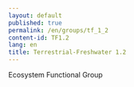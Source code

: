 ```yaml
---
layout: default
published: true
permalink: /en/groups/tf_1_2
content-id: TF1.2
lang: en
title: Terrestrial-Freshwater 1.2
---
```


Ecosystem Functional Group
